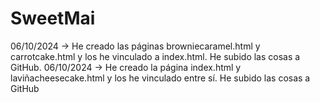 # SweetMai
06/10/2024 -> He creado las páginas browniecaramel.html y carrotcake.html y los he vinculado a index.html. He subido las cosas a GitHub.
06/10/2024 -> He creado la página index.html y laviñacheesecake.html y los he vinculado entre sí. He subido las cosas a GitHub

